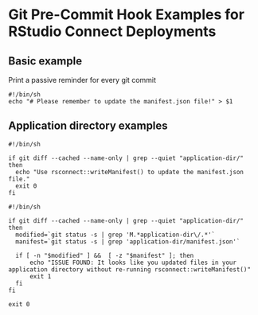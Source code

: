 # Git Pre-Commit Hook Examples for RStudio Connect Deployments


## Basic example

Print a passive reminder for every git commit

```
#!/bin/sh
echo "# Please remember to update the manifest.json file!" > $1
```


## Application directory examples

```
#!/bin/sh

if git diff --cached --name-only | grep --quiet "application-dir/"
then
  echo "Use rsconnect::writeManifest() to update the manifest.json file."
  exit 0
fi
```

```
#!/bin/sh

if git diff --cached --name-only | grep --quiet "application-dir/"
then
  modified=`git status -s | grep 'M.*application-dir\/.*'`
  manifest=`git status -s | grep 'application-dir/manifest.json'`

  if [ -n "$modified" ] &&  [ -z "$manifest" ]; then
      echo "ISSUE FOUND: It looks like you updated files in your application directory without re-running rsconnect::writeManifest()"
      exit 1
  fi
fi

exit 0
```